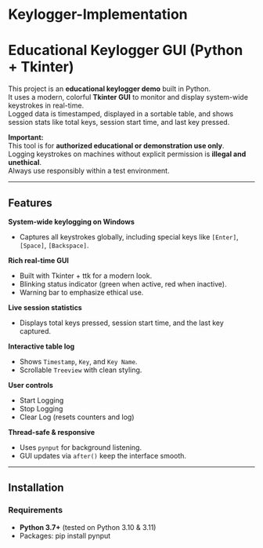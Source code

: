 # Keylogger-Implementation
# Educational Keylogger GUI (Python + Tkinter)

 This project is an **educational keylogger demo** built in Python.  
It uses a modern, colorful **Tkinter GUI** to monitor and display system-wide keystrokes in real-time.  
Logged data is timestamped, displayed in a sortable table, and shows session stats like total keys, session start time, and last key pressed.

 **Important:**  
This tool is for **authorized educational or demonstration use only**.  
Logging keystrokes on machines without explicit permission is **illegal and unethical**.  
Always use responsibly within a test environment.

---

## Features

 **System-wide keylogging on Windows**  
- Captures all keystrokes globally, including special keys like `[Enter]`, `[Space]`, `[Backspace]`.

 **Rich real-time GUI**  
- Built with Tkinter + ttk for a modern look.
- Blinking status indicator (green when active, red when inactive).
- Warning bar to emphasize ethical use.

**Live session statistics**  
- Displays total keys pressed, session start time, and the last key captured.

 **Interactive table log**  
- Shows `Timestamp`, `Key`, and `Key Name`.
- Scrollable `Treeview` with clean styling.

**User controls**  
-  Start Logging
-  Stop Logging
-  Clear Log (resets counters and log)

 **Thread-safe & responsive**  
- Uses `pynput` for background listening.
- GUI updates via `after()` keep the interface smooth.

---

## Installation

### Requirements

- **Python 3.7+** (tested on Python 3.10 & 3.11)
- Packages:
pip install pynput
